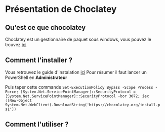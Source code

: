 # Présentation de Choclatey

## Qu'est ce que chocolatey

Choclatey est un gestionnaire de paquet sous windows, vous pouvez le trouvez [ici](https://chocolatey.org/)

## Comment l'installer ?

Vous retrouvez le guide d'instalation [ici](https://chocolatey.org/install)
Pour résumer il faut lancer un PowerShell en **Administrateur**

Puis taper cette commande ``Set-ExecutionPolicy Bypass -Scope Process -Force; [System.Net.ServicePointManager]::SecurityProtocol = [System.Net.ServicePointManager]::SecurityProtocol -bor 3072; iex ((New-Object System.Net.WebClient).DownloadString('https://chocolatey.org/install.ps1'))``

## Comment l'utiliser ? 

